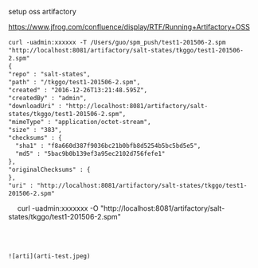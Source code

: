 setup oss artifactory

https://www.jfrog.com/confluence/display/RTF/Running+Artifactory+OSS



  ```
curl -uadmin:xxxxxx -T /Users/guo/spm_push/test1-201506-2.spm  "http://localhost:8081/artifactory/salt-states/tkggo/test1-201506-2.spm"
{
  "repo" : "salt-states",
  "path" : "/tkggo/test1-201506-2.spm",
  "created" : "2016-12-26T13:21:48.595Z",
  "createdBy" : "admin",
  "downloadUri" : "http://localhost:8081/artifactory/salt-states/tkggo/test1-201506-2.spm",
  "mimeType" : "application/octet-stream",
  "size" : "383",
  "checksums" : {
    "sha1" : "f8a660d387f9036bc21b0bfb8d5254b5bc5bd5e5",
    "md5" : "5bac9b0b139ef3a95ec2102d756fefe1"
  },
  "originalChecksums" : {
  },
  "uri" : "http://localhost:8081/artifactory/salt-states/tkggo/test1-201506-2.spm"
  ```
  ```  ```
 curl -uadmin:xxxxxxx -O "http://localhost:8081/artifactory/salt-states/tkggo/test1-201506-2.spm"
  ```



![arti](arti-test.jpeg)
